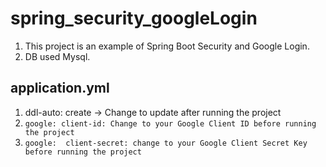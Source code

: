 # spring_security_googleLogin
 1. This project is an example of Spring Boot Security and Google Login.
 2. DB used Mysql.

## application.yml
1. ddl-auto: create -> Change to update after running the project
2. `google:
      client-id: Change to your Google Client ID before running the project`
3. `google: 
      client-secret: change to your Google Client Secret Key before running the project`
